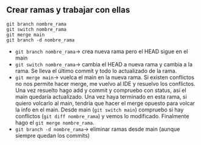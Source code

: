 ## Crear ramas y trabajar con ellas

```
git branch nombre_rama
git switch nombre_rama
git merge main
git branch -d nombre_rama
```

- `git branch nombre_rama`-> crea nueva rama pero el HEAD sigue en el main
- `git switch nombre_rama`-> cambia el HEAD a nueva rama y cambia a la rama. Se lleva el último commit y todo lo actualizado de la rama.
- `git merge main`-> vuelca el main en la nueva rama. 
	Si existen conflictos no nos permite hacer merge, me vuelvo al IDE y resuelvo los conflictos. Una vez resuelto hago add y commit y compruebo con status, así el main quedaría actualizado.
	Una vez haya terminado en esta rama, si quiero volcarlo al main, tendría que hacer el merge opuesto para volcar la info en el main. Desde main (`git switch main`) compruebo si hay conflictos (`git diff nombre_rama`) y vemos lo modificado. Finalmente hago el `git merge nombre_rama`.
- `git branch -d nombre_rama`-> eliminar ramas desde main (aunque siempre quedan los commits)
